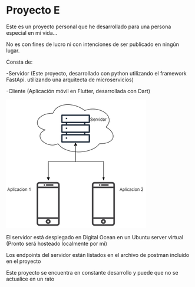 # Proyecto E

Este es un proyecto personal que he desarrollado para una persona especial en mi vida… 

No es con fines de lucro ni con intenciones de ser publicado en ningún lugar.

Consta de:

-Servidor (Este proyecto, desarrollado con python utilizando el framework FastApi. utilizando una arquitecta de microservicios)

-Cliente (Aplicación móvil en Flutter, desarrollada con Dart)

![alt_text](images/DiagramaProyectoE.png "image_tooltip")


El servidor está desplegado en Digital Ocean en un Ubuntu server virtual (Pronto será hosteado localmente por mí)

Los endpoints del servidor están listados en el archivo de postman incluído en el proyecto

Este proyecto se encuentra en constante desarrollo y puede que no se actualice en un rato

